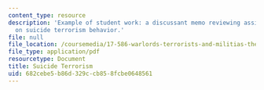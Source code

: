 ```yaml
---
content_type: resource
description: 'Example of student work: a discussant memo reviewing assigned readings
  on suicide terrorism behavior.'
file: null
file_location: /coursemedia/17-586-warlords-terrorists-and-militias-theorizing-on-violent-non-state-actors-spring-2009/682cebe5b86d329ccb858fcbe0648561_MIT17_586s09_assn06.pdf
file_type: application/pdf
resourcetype: Document
title: Suicide Terrorism
uid: 682cebe5-b86d-329c-cb85-8fcbe0648561
---
```

